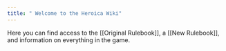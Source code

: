```yaml
---
title: " Welcome to the Heroica Wiki"
---
```

Here you can find access to the [[Original Rulebook]], a [[New Rulebook]], and information on everything in the game.

